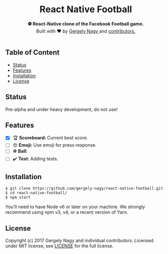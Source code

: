 <h1 align="center">React Native Football</h1>

<div align="center">
  <strong>⚽ React-Native clone of the Facebook Football game.</strong>
</div>

<div align="center">
    Built with ❤︎ by <a href="https://www.linkedin.com/in/gergely-nagy-9a8198117/">Gergely Nagy </a> and <a href=""> contributors. </a>
</div>

<br />

## Table of Content
- [Status](#status)
- [Features](#features)
- [Installation](#installation)
- [License](#license)


## Status
Pre-alpha and under heavy development, do not use!


## Features
- [x] 🏆 <strong>Scoreboard: </strong> Current best score.
- [ ] 😍 <strong>Emoji: </strong> Use emoji for press response.
- [ ] ⚽ <strong>Ball: </strong>
- [ ] ✔️ <strong>Test: </strong> Adding tests.

## Installation

```
$ git clone https://github.com/gergely-nagy/react-native-football.git
$ cd react-native-football/
$ npm start
```

You'll need to have Node v6 or later on your machine. We strongly recommend using npm v3, v4, or a recent version of Yarn.

## License

Copyright (c) 2017 Gergely Nagy and individual contributors. Licensed under MIT license, see [LICENSE](LICENSE) for the full license.
